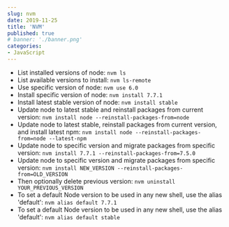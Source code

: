 ```yaml
---
slug: nvm
date: 2019-11-25
title: 'NVM'
published: true
# banner: './banner.png'
categories:
- JavaScript
---
```


- List installed versions of node: `nvm ls`
- List available versions to install: `nvm ls-remote`
- Use specific version of node: `nvm use 6.0`
- Install specific version of node: `nvm install 7.7.1`
- Install latest stable version of node: `nvm install stable`
- Update node to latest stable and reinstall packages from current version: `nvm install node --reinstall-packages-from=node`
- Update node to latest stable, reinstall packages from current version, and install latest npm: `nvm install node --reinstall-packages-from=node --latest-npm`
- Update node to specific version and migrate packages from specific version: `nvm install 7.7.1 --reinstall-packages-from=7.5.0`
- Update node to specific version and migrate packages from specific version: `nvm install NEW_VERSION --reinstall-packages-from=OLD_VERSION`
- Then optionally delete previous version: `nvm uninstall YOUR_PREVIOUS_VERSION`
- To set a default Node version to be used in any new shell, use the alias 'default': `nvm alias default 7.7.1`
- To set a default Node version to be used in any new shell, use the alias 'default': `nvm alias default stable`